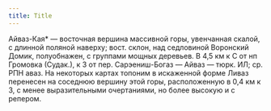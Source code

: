 ```yaml
---
title: Title
---
```


Айваз-Кая* — восточная вершина массивной горы, увенчанная скалой, с длинной
поляной наверху; вост. склон, над седловиной Воронский Домик, полуобнажен, с
группами мощных деревьев. В 4,5 км к С от нп Громовка (Судак.), к З от пер.
Сарэениш-Богаз — Айваз — тюрк. ИЛ; ср. РПН аваз. На некоторых картах топоним в
искаженной форме Ливаз перенесен на соседнюю вершину этой горы, расположенную в
0,4 км к З, с менее выразительными очертаниями, но более высокую и с репером.
